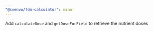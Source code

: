 ```yaml
---
"@svenvw/fdm-calculator": minor
---
```


Add `calculateDose` and `getDoseForField` to retrieve the nutrient doses

